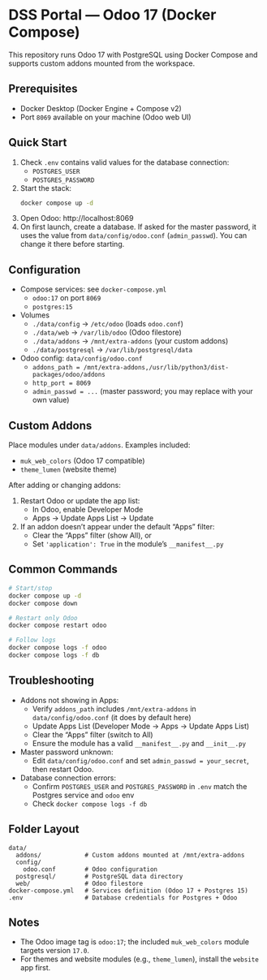 # DSS Portal — Odoo 17 (Docker Compose)

This repository runs Odoo 17 with PostgreSQL using Docker Compose and supports custom addons mounted from the workspace.

## Prerequisites

- Docker Desktop (Docker Engine + Compose v2)
- Port `8069` available on your machine (Odoo web UI)

## Quick Start

1. Check `.env` contains valid values for the database connection:
   - `POSTGRES_USER`
   - `POSTGRES_PASSWORD`
2. Start the stack:
   ```sh
   docker compose up -d
   ```
3. Open Odoo: http://localhost:8069
4. On first launch, create a database. If asked for the master password, it uses the value from `data/config/odoo.conf` (`admin_passwd`). You can change it there before starting.

## Configuration

- Compose services: see `docker-compose.yml`
  - `odoo:17` on port `8069`
  - `postgres:15`
- Volumes
  - `./data/config` → `/etc/odoo` (loads `odoo.conf`)
  - `./data/web` → `/var/lib/odoo` (Odoo filestore)
  - `./data/addons` → `/mnt/extra-addons` (your custom addons)
  - `./data/postgresql` → `/var/lib/postgresql/data`
- Odoo config: `data/config/odoo.conf`
  - `addons_path = /mnt/extra-addons,/usr/lib/python3/dist-packages/odoo/addons`
  - `http_port = 8069`
  - `admin_passwd = ...` (master password; you may replace with your own value)

## Custom Addons

Place modules under `data/addons`. Examples included:

- `muk_web_colors` (Odoo 17 compatible)
- `theme_lumen` (website theme)

After adding or changing addons:

1. Restart Odoo or update the app list:
   - In Odoo, enable Developer Mode
   - Apps → Update Apps List → Update
2. If an addon doesn’t appear under the default “Apps” filter:
   - Clear the “Apps” filter (show All), or
   - Set `'application': True` in the module’s `__manifest__.py`

## Common Commands

```sh
# Start/stop
docker compose up -d
docker compose down

# Restart only Odoo
docker compose restart odoo

# Follow logs
docker compose logs -f odoo
docker compose logs -f db
```

## Troubleshooting

- Addons not showing in Apps:
  - Verify `addons_path` includes `/mnt/extra-addons` in `data/config/odoo.conf` (it does by default here)
  - Update Apps List (Developer Mode → Apps → Update Apps List)
  - Clear the “Apps” filter (switch to All)
  - Ensure the module has a valid `__manifest__.py` and `__init__.py`
- Master password unknown:
  - Edit `data/config/odoo.conf` and set `admin_passwd = your_secret`, then restart Odoo.
- Database connection errors:
  - Confirm `POSTGRES_USER` and `POSTGRES_PASSWORD` in `.env` match the Postgres service and `odoo` env
  - Check `docker compose logs -f db`

## Folder Layout

```
data/
  addons/            # Custom addons mounted at /mnt/extra-addons
  config/
    odoo.conf        # Odoo configuration
  postgresql/        # PostgreSQL data directory
  web/               # Odoo filestore
docker-compose.yml   # Services definition (Odoo 17 + Postgres 15)
.env                 # Database credentials for Postgres + Odoo
```

## Notes

- The Odoo image tag is `odoo:17`; the included `muk_web_colors` module targets version `17.0`.
- For themes and website modules (e.g., `theme_lumen`), install the `website` app first.
